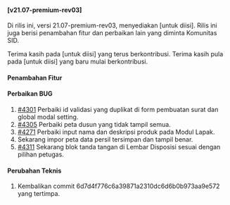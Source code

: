 #### [v21.07-premium-rev03]

Di rilis ini, versi 21.07-premium-rev03, menyediakan [untuk diisi]. Rilis ini juga berisi penambahan fitur dan perbaikan lain yang diminta Komunitas SID.

Terima kasih pada [untuk diisi] yang terus berkontribusi. Terima kasih pula pada [untuk diisi] yang baru mulai berkontribusi.


#### Penambahan Fitur


#### Perbaikan BUG
1. [#4301](https://github.com/OpenSID/OpenSID/issues/4301) Perbaiki id validasi yang duplikat di form pembuatan surat dan global modal setting.
2. [#4305](https://github.com/OpenSID/OpenSID/issues/4301) Perbaiki peta dusun yang tidak tampil semua.
3. [#4271](https://github.com/OpenSID/OpenSID/issues/4271) Perbaiki input nama dan deskripsi produk pada Modul Lapak.
4. Sekarang impor peta data persil tersimpan dan tampil benar.
5. [#4311](https://github.com/OpenSID/OpenSID/issues/4311) Sekarang blok tanda tangan di Lembar Disposisi sesuai dengan pilihan petugas.


#### Perubahan Teknis
1. Kembalikan commit 6d7d4f776c6a39871a2310dc6d6b0b973aa9e572 yang tertimpa.
